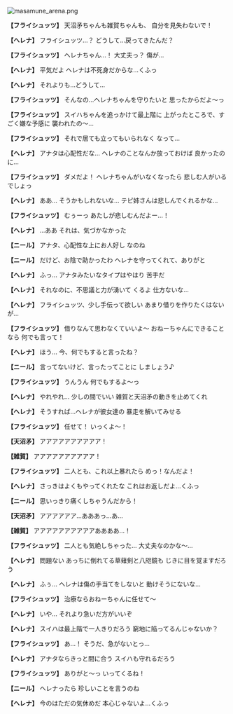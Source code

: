
![masamune_arena.png](../images/backgrounds/masamune_arena.png)

**【フライシュッツ】**
天沼矛ちゃんも雑賀ちゃんも、
自分を見失わないで！

**【ヘレナ】**
フライシュッツ…？
どうして…戻ってきたんだ？

**【フライシュッツ】**
ヘレナちゃん…！
大丈夫っ？
傷が…

**【ヘレナ】**
平気だよ
ヘレナは不死身だからな…くふっ

**【ヘレナ】**
それよりも…どうして…

**【フライシュッツ】**
そんなの…ヘレナちゃんを守りたいと
思ったからだよ～っ

**【フライシュッツ】**
スイハちゃんを追っかけて最上階に
上がったところで、すごく嫌な予感に
襲われたの～…

**【フライシュッツ】**
それで居ても立ってもいられなく
なって…

**【ヘレナ】**
アナタは心配性だな…
ヘレナのことなんか放っておけば
良かったのに…

**【フライシュッツ】**
ダメだよ！
ヘレナちゃんがいなくなったら
悲しむ人がいるでしょっ

**【ヘレナ】**
ああ…
そうかもしれないな…
テピ姉さんは悲しんでくれるかな…

**【フライシュッツ】**
むぅーっ
あたしが悲しむんだよー…！

**【ヘレナ】**
…ああ
それは、気づかなかった

**【ニール】**
アナタ、心配性な上にお人好し
なのね

**【ニール】**
だけど、お陰で助かったわ
ヘレナを守ってくれて、ありがと

**【ヘレナ】**
ふっ…
アナタみたいなタイプはやはり
苦手だ

**【ヘレナ】**
それなのに、不思議と力が湧いて
くるよ
仕方ないな…

**【ヘレナ】**
フライシュッツ、少し手伝って欲しい
あまり借りを作りたくはないが…

**【フライシュッツ】**
借りなんて思わなくていいよ～
おねーちゃんにできることなら
何でも言って！

**【ヘレナ】**
ほう…
今、何でもすると言ったね？

**【ニール】**
言ってないけど、言ったってことに
しましょう♪

**【フライシュッツ】**
うんうん
何でもするよ～っ

**【ヘレナ】**
やれやれ…
少しの間でいい
雑賀と天沼矛の動きを止めてくれ

**【ヘレナ】**
そうすれば…ヘレナが彼女達の
暴走を解いてみせる

**【フライシュッツ】**
任せて！
いっくよ～！

**【天沼矛】**
アアアアアアアアアア！

**【雑賀】**
アアアアアアアアアア！

**【フライシュッツ】**
二人とも、これ以上暴れたら
めっ！なんだよ！

**【ヘレナ】**
さっきはよくもやってくれたな
これはお返しだよ…くふっ

**【ニール】**
思いっきり痛くしちゃうんだから！

**【天沼矛】**
アアアアアア…あああっ…あ…

**【雑賀】**
アアアアアアアアアアああああ…！

**【フライシュッツ】**
二人とも気絶しちゃった…
大丈夫なのかな～…

**【ヘレナ】**
問題ない
あっちに倒れてる草薙剣と八咫鏡も
じきに目を覚ますだろう

**【ヘレナ】**
ふぅ…
ヘレナは傷の手当てをしないと
動けそうにないな…

**【フライシュッツ】**
治療ならおねーちゃんに任せて～

**【ヘレナ】**
いや…
それより急いだ方がいいぞ

**【ヘレナ】**
スイハは最上階で一人きりだろう
窮地に陥ってるんじゃないか？

**【フライシュッツ】**
あ…！
そうだ、急がないとっ…

**【ヘレナ】**
アナタならきっと間に合う
スイハも守れるだろう

**【フライシュッツ】**
ありがと～っ
いってくるね！

**【ニール】**
ヘレナったら
珍しいことを言うのね

**【ヘレナ】**
今のはただの気休めだ
本心じゃないよ…くふっ